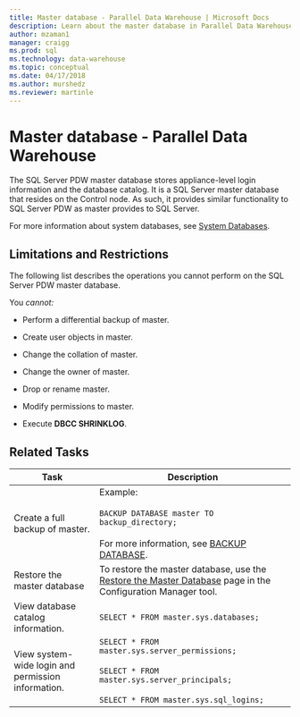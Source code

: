 ```yaml
---
title: Master database - Parallel Data Warehouse | Microsoft Docs
description: Learn about the master database in Parallel Data Warehouse.
author: mzaman1 
manager: craigg
ms.prod: sql
ms.technology: data-warehouse
ms.topic: conceptual
ms.date: 04/17/2018
ms.author: murshedz
ms.reviewer: martinle
---
```


# Master database - Parallel Data Warehouse
The SQL Server PDW master database stores appliance-level login information and the database catalog. It is a SQL Server master database that resides on the Control node. As such, it provides similar functionality to SQL Server PDW as master provides to SQL Server.  
  
For more information about system databases, see [System Databases](system-databases.md).  
  
## Limitations and Restrictions  
The following list describes the operations you cannot perform on the SQL Server PDW master database.  
  
You *cannot:*  
  
-   Perform a differential backup of master.  
  
-   Create user objects in master.  
  
-   Change the collation of master.  
  
-   Change the owner of master.  
  
-   Drop or rename master.  
  
-   Modify permissions to master.  
  
-   Execute **DBCC SHRINKLOG**.  
  
## Related Tasks  
  
|Task|Description|  
|--------|---------------|  
|Create a full backup of master.|Example:<br /><br />`BACKUP DATABASE master TO backup_directory;`<br /><br />For more information, see [BACKUP DATABASE](../t-sql/statements/backup-database-parallel-data-warehouse.md).|  
|Restore the master database|To restore the master database, use the [Restore the Master Database](restore-the-master-database.md) page in the Configuration Manager tool.|  
|View database catalog information.|`SELECT * FROM master.sys.databases;`|  
|View system-wide login and permission information.|`SELECT * FROM master.sys.server_permissions;`<br /><br />`SELECT * FROM master.sys.server_principals;`<br /><br />`SELECT * FROM master.sys.sql_logins;`|  
  
<!-- MISSING LINKS 
## See Also  
[Common Metadata Query Examples &#40;SQL Server PDW&#41;](../sqlpdw/common-metadata-query-examples-sql-server-pdw.md)  
-->
  
